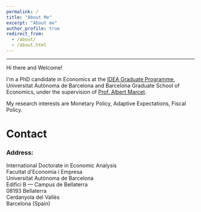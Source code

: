 ```yaml
---
permalink: /
title: "About Me"
excerpt: "About me"
author_profile: true
redirect_from: 
  - /about/
  - /about.html
---
```

---
Hi there and Welcome! 

I'm a PhD candidate in Economics at the [IDEA Graduate Programme](http://idea.uab.es/index.php), Universitat Autònoma de Barcelona and Barcelona Graduate School of Economics, under the supervision of [Prof. Albert Marcet](http://www.crei.cat/people/albert-marcet/). 

My research interests are Monetary Policy, Adaptive Expectations, Fiscal Policy. 

# ​Contact 

### Address:

International Doctorate in Economic Analysis <br>
​Facultat d'Economia i Empresa <br>
​Universitat Autònoma de Barcelona <br>
​​​​Edifici B — Campus de Bellaterra <br>
​​​​​​​​​​08193 Bellaterra <br>
​​​​​​​​​​​​​​​​​​​​​​Cerdanyola del Vallès <br>
​​​​​​​​​​​​​​​​​​​​​​​​​​​​​​​​​​​​​​​​​​​​​Barcelona (Spain)
